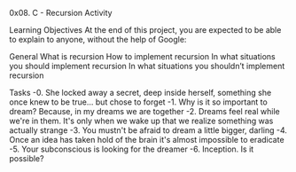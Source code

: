 0x08. C - Recursion Activity

Learning Objectives
At the end of this project, you are expected to be able to explain to anyone, without the help of Google:

General
What is recursion
How to implement recursion
In what situations you should implement recursion
In what situations you shouldn’t implement recursion

Tasks
-0. She locked away a secret, deep inside herself, something she once knew to be true... but chose to forget
-1. Why is it so important to dream? Because, in my dreams we are together
-2. Dreams feel real while we're in them. It's only when we wake up that we realize something was actually strange
-3. You mustn't be afraid to dream a little bigger, darling
-4. Once an idea has taken hold of the brain it's almost impossible to eradicate
-5. Your subconscious is looking for the dreamer
-6. Inception. Is it possible?
